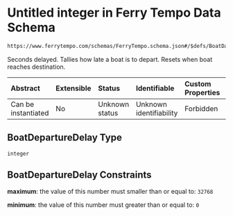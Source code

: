 # Untitled integer in Ferry Tempo Data Schema

```txt
https://www.ferrytempo.com/schemas/FerryTempo.schema.json#/$defs/BoatData/properties/BoatDepartureDelay
```

Seconds delayed.  Tallies how late a boat is to depart. Resets when boat reaches destination.

| Abstract            | Extensible | Status         | Identifiable            | Custom Properties | Additional Properties | Access Restrictions | Defined In                                                                       |
| :------------------ | :--------- | :------------- | :---------------------- | :---------------- | :-------------------- | :------------------ | :------------------------------------------------------------------------------- |
| Can be instantiated | No         | Unknown status | Unknown identifiability | Forbidden         | Allowed               | none                | [FerryTempo.schema.json\*](../out/FerryTempo.schema.json "open original schema") |

## BoatDepartureDelay Type

`integer`

## BoatDepartureDelay Constraints

**maximum**: the value of this number must smaller than or equal to: `32768`

**minimum**: the value of this number must greater than or equal to: `0`
